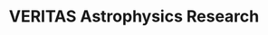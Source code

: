 ---
layout: detailed-page
title: VERITAS Astrophysics Research
description: "Highlights of my work with Dr. Jodi Christiansen at Cal Poly"
slug: veritas
tags: [physics, linux, c++, cal-poly]
time: "Fall 2023 - Present"
order: 1
---